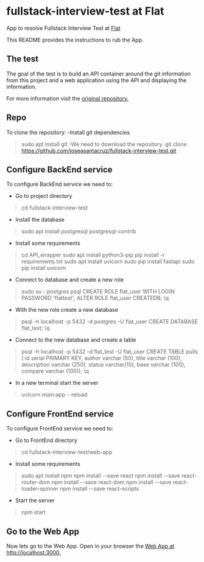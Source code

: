 # fullstack-interview-test at Flat
App to resolve Fullstack Interview Test at [Flat](https://flat.mx/)

This README provides the instructions to rub the App.

## The test
The goal of the test is to build an API container around the git information from this project and a web application using the API and displaying the information. 

For more information visit the [original repository.](https://github.com/FlatDigital/fullstack-interview-test)

## Repo
To clone the repository:
-Install git dependencies
> sudo apt install git
-We need to download the repository.
> git clone https://github.com/joseasantacruz/fullstack-interview-test.git

## Configure BackEnd service 
To configure BackEnd service we need to:
- Go to project directory
> cd fullstack-interview-test
- Install the database
> sudo apt install postgresql postgresql-contrib
- Install some requirements
> cd API_wrapper
> sudo apt install python3-pip
> pip install -r requirements.txt
> sudo apt install uvicorn
> sudo pip install fastapi
> sudo pip install uvicorn
- Connect to database and create a new role
> sudo su - postgres
> psql
> CREATE ROLE flat_user WITH LOGIN PASSWORD 'flattest';
> ALTER ROLE flat_user CREATEDB;
> \q
- With the new role create a new database 
> psql -h localhost -p 5432 -d postgres -U flat_user
> CREATE DATABASE flat_test; 
> \q
- Connect to the new database and create a table
> psql -h localhost -p 5432 -d flat_test -U flat_user
> CREATE TABLE pulls (
    id serial PRIMARY KEY,
    author varchar (50),
    title varchar (100),
    description varchar (250),
    status varchar(10),
    base  varchar (100),
    compare varchar (100));
>\q
- In a new terminal start the server
> uvicorn main:app --reload

## Configure FrontEnd service 
To configure FrontEnd service we need to:
- Go to FrontEnd directory
> cd fullstack-interview-test/web-app
- Install some requirements
> sudo apt install npm
> npm install --save react
> npm install --save react-router-dom
> npm install --save react-dom
> npm install --save react-loader-spinner
> npm install --save react-scripts
- Start the server
> npm start

## Go to the Web App
Now lets go to the Web App.
Open in your browser the [Web App at http://localhost:3000.](http://localhost:3000/)
